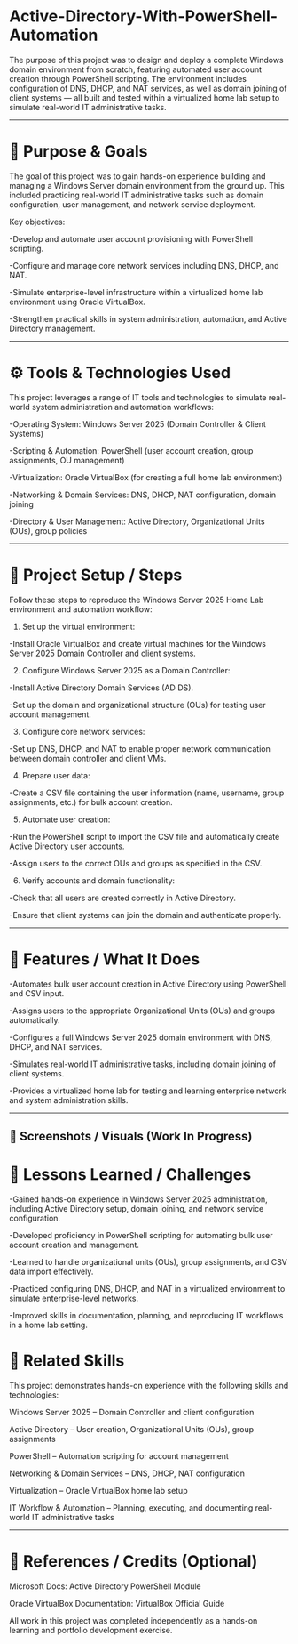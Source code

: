 # Active-Directory-With-PowerShell-Automation
The purpose of this project was to design and deploy a complete Windows domain environment from scratch, featuring automated user account creation through PowerShell scripting. The environment includes configuration of DNS, DHCP, and NAT services, as well as domain joining of client systems — all built and tested within a virtualized home lab setup to simulate real-world IT administrative tasks.

---

# 🎯 Purpose & Goals

The goal of this project was to gain hands-on experience building and managing a Windows Server domain environment from the ground up. This included practicing real-world IT administrative tasks such as domain configuration, user management, and network service deployment.

Key objectives:

-Develop and automate user account provisioning with PowerShell scripting.

-Configure and manage core network services including DNS, DHCP, and NAT.

-Simulate enterprise-level infrastructure within a virtualized home lab environment using Oracle VirtualBox.

-Strengthen practical skills in system administration, automation, and Active Directory management.

---

# ⚙️ Tools & Technologies Used

This project leverages a range of IT tools and technologies to simulate real-world system administration and automation workflows:

-Operating System: Windows Server 2025 (Domain Controller & Client Systems)

-Scripting & Automation: PowerShell (user account creation, group assignments, OU management)

-Virtualization: Oracle VirtualBox (for creating a full home lab environment)

-Networking & Domain Services: DNS, DHCP, NAT configuration, domain joining

-Directory & User Management: Active Directory, Organizational Units (OUs), group policies

---

# 🧩 Project Setup / Steps

Follow these steps to reproduce the Windows Server 2025 Home Lab environment and automation workflow:

1. Set up the virtual environment:

  -Install Oracle VirtualBox and create virtual machines for the Windows Server 2025 Domain Controller and client systems.

2. Configure Windows Server 2025 as a Domain Controller:

  -Install Active Directory Domain Services (AD DS).

  -Set up the domain and organizational structure (OUs) for testing user account management.

3. Configure core network services:

  -Set up DNS, DHCP, and NAT to enable proper network communication between domain controller and client VMs.

4. Prepare user data:

  -Create a CSV file containing the user information (name, username, group assignments, etc.) for bulk account creation.

5. Automate user creation:

  -Run the PowerShell script to import the CSV file and automatically create Active Directory user accounts.

  -Assign users to the correct OUs and groups as specified in the CSV.

6. Verify accounts and domain functionality:

  -Check that all users are created correctly in Active Directory.

  -Ensure that client systems can join the domain and authenticate properly.

---

# 🧠 Features / What It Does

-Automates bulk user account creation in Active Directory using PowerShell and CSV input.

-Assigns users to the appropriate Organizational Units (OUs) and groups automatically.

-Configures a full Windows Server 2025 domain environment with DNS, DHCP, and NAT services.

-Simulates real-world IT administrative tasks, including domain joining of client systems.

-Provides a virtualized home lab for testing and learning enterprise network and system administration skills.

---
📸 Screenshots / Visuals
(Work In Progress)
---

# 🧩 Lessons Learned / Challenges

-Gained hands-on experience in Windows Server 2025 administration, including Active Directory setup, domain joining, and network service configuration.

-Developed proficiency in PowerShell scripting for automating bulk user account creation and management.

-Learned to handle organizational units (OUs), group assignments, and CSV data import effectively.

-Practiced configuring DNS, DHCP, and NAT in a virtualized environment to simulate enterprise-level networks.

-Improved skills in documentation, planning, and reproducing IT workflows in a home lab setting.

# 🧾 Related Skills

This project demonstrates hands-on experience with the following skills and technologies:

Windows Server 2025 – Domain Controller and client configuration

Active Directory – User creation, Organizational Units (OUs), group assignments

PowerShell – Automation scripting for account management

Networking & Domain Services – DNS, DHCP, NAT configuration

Virtualization – Oracle VirtualBox home lab setup

IT Workflow & Automation – Planning, executing, and documenting real-world IT administrative tasks

---

# 🔗 References / Credits (Optional)

Microsoft Docs: Active Directory PowerShell Module

Oracle VirtualBox Documentation: VirtualBox Official Guide

All work in this project was completed independently as a hands-on learning and portfolio development exercise.
